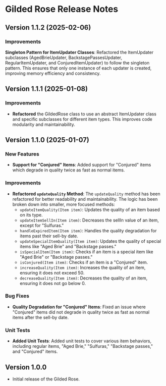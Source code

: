 # Gilded Rose Release Notes
## Version 1.1.2 (2025-02-06)
### Improvements
**Singleton Pattern for ItemUpdater Classes**: Refactored the ItemUpdater subclasses (AgedBrieUpdater, BackstagePassesUpdater, RegularItemUpdater, and ConjuredItemUpdater) to follow the singleton pattern. This ensures that only one instance of each updater is created, improving memory efficiency and consistency.
## Version 1.1.1 (2025-01-08)
### Improvements
- **Refactored** the GildedRose class to use an abstract ItemUpdater class and specific subclasses for different item types. This improves code modularity and maintainability.

## Version 1.1.0 (2025-01-07)

### New Features
- **Support for "Conjured" Items**: Added support for "Conjured" items which degrade in quality twice as fast as normal items.

### Improvements
- **Refactored `updateQuality` Method**: The `updateQuality` method has been refactored for better readability and maintainability. The logic has been broken down into smaller, more focused methods:
    - `updateItemQuality(Item item)`: Updates the quality of an item based on its type.
    - `updateItemSellIn(Item item)`: Decreases the sellIn value of an item, except for "Sulfuras."
    - `handleExpiredItem(Item item)`: Handles the quality degradation for items past their sell-by date.
    - `updateSpecialItemQuality(Item item)`: Updates the quality of special items like "Aged Brie" and "Backstage passes."
    - `isSpecialItem(Item item)`: Checks if an item is a special item like "Aged Brie" or "Backstage passes."
    - `isConjured(Item item)`: Checks if an item is a "Conjured" item.
    - `increaseQuality(Item item)`: Increases the quality of an item, ensuring it does not exceed 50.
    - `decreaseQuality(Item item)`: Decreases the quality of an item, ensuring it does not go below 0.

### Bug Fixes
- **Quality Degradation for "Conjured" Items**: Fixed an issue where "Conjured" items did not degrade in quality twice as fast as normal items after the sell-by date.

### Unit Tests
- **Added Unit Tests**: Added unit tests to cover various item behaviors, including regular items, "Aged Brie," "Sulfuras," "Backstage passes," and "Conjured" items.

## Version 1.0.0
- Initial release of the Gilded Rose.

